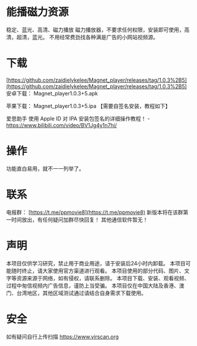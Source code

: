 # 能播磁力资源
稳定、蓝光、高清、磁力播放
磁力播放器，不要求任何权限，安装即可使用，高清，超清，蓝光。
不用经常费劲找各种满是广告的小网站视频源。

# 下载
[https://github.com/zaidielykelee/Magnet_player/releases/tag/1.0.3%2B5](https://github.com/zaidielykelee/Magnet_player/releases/tag/1.0.3%2B5)
安卓下载： Magnet_player1.0.3+5.apk

苹果下载： Magnet_player1.0.3+5.ipa 【需要自签名安装，教程如下】

爱思助手 使用 Apple ID 对 IPA 安装包签名的详细操作教程！ - https://www.bilibili.com/video/BV1Jg4y1n7hi/

# 操作
功能直白易用，就不一一列举了。


# 联系
电报群： [https://t.me/ppmovie8](https://t.me/ppmovie8)  新版本将在该群第一时间放出，有任何疑问加群尽快回复！
其他通信软件暂无！

# 声明
本项目仅供学习研究，禁止用于商业用途，请于安装后24小时内卸载。
本项目可能随时终止，请大家使用官方渠道进行观看。
本项目使用的部分代码、图片、文字等资源来源于网络，如有侵权，请联系删除。
本项目下载、安装、观看视频、过程中匆信视频内广告信息，谨防上当受骗。
本项目仅在中国大陆及香港、澳门、台湾地区，其他区域测试通过请结合自身需求下载使用。

# 安全
如有疑问自行上传扫描 https://www.virscan.org
